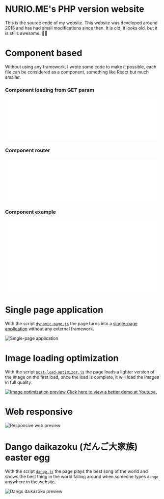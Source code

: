 # NURIO.ME's PHP version website

This is the source code of my website. This website was developed around 2015 and has had small modifications since then.
It is old, it looks old, but it is stills awesome. 💞🍡

# Component based

Without using any framework, I wrote some code to make it possible, each file can be considered as a component, something like React but much smaller.

### Component loading from GET param
![Component loader](/documentation/images/component-loader.svg)

### Component router
![Component router](/documentation/images/component-router.svg)

### Component example
![Component example](/documentation/images/component-example.svg)

# Single page application

With the script [`dynamic-page.js`](https://github.com/xXNurioXx/old-php-nurio.me/blob/master/src/assets/js/dynamic-page.js) the page turns into a [single-page application](https://en.wikipedia.org/wiki/Single-page_application) without any external framework.

![Single-page application](/documentation/images/single-page-app-history.gif)

# Image loading optimization

With the script [`post-load-optimizer.js`](https://github.com/xXNurioXx/old-php-nurio.me/blob/master/src/assets/js/post-load-optimizer.js) the page loads a lighter version of the image on the first load, once the load is complete, it will load the images in full quality.

[![Image optimization preview](/documentation/images/image-optimization-preview.gif) Click here to view a better demo at Youtube.](https://youtu.be/pNtFSiZPMk8) 

# Web responsive

![Responsive web preview](/documentation/images/responsive-preview.gif)

# Dango daikazoku (だんご大家族) easter egg

With the script [`dango.js`](https://github.com/xXNurioXx/old-php-nurio.me/blob/master/src/assets/js/dango.js) the page plays the best song of the world and shows the best thing in the world falling around when someone types `dango` anywhere in the website.

![Dango daikazoku preview](/documentation/images/dango-easter-egg.gif)
